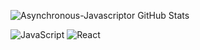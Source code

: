 ![Asynchronous-Javascriptor GitHub Stats](https://github-readme-stats.vercel.app/api?username=Asynchronous-Javascriptor&show_icons=true&theme=dark)


![JavaScript](https://img.shields.io/badge/JavaScript-yellow)
![React](https://img.shields.io/badge/React-Advanced-blue)
